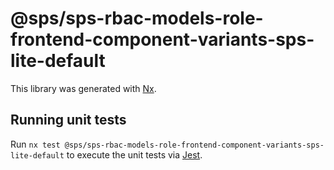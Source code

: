 # @sps/sps-rbac-models-role-frontend-component-variants-sps-lite-default

This library was generated with [Nx](https://nx.dev).

## Running unit tests

Run `nx test @sps/sps-rbac-models-role-frontend-component-variants-sps-lite-default` to execute the unit tests via [Jest](https://jestjs.io).
